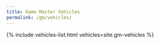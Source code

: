 ```yaml
---
title: Game Master Vehicles
permalink: /gm/vehicles/
---
```


{% include vehicles-list.html vehicles=site.gm-vehicles %}
